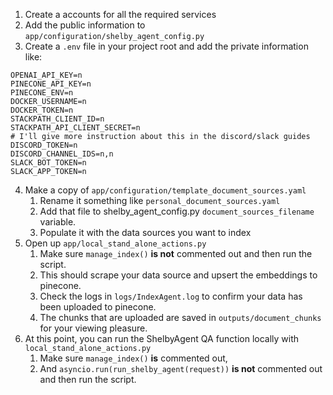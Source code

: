 1. Create a accounts for all the required services
2. Add the public information to `app/configuration/shelby_agent_config.py`
3. Create a `.env` file in your project root and add the private information like: 

```
OPENAI_API_KEY=n
PINECONE_API_KEY=n
PINECONE_ENV=n
DOCKER_USERNAME=n
DOCKER_TOKEN=n
STACKPATH_CLIENT_ID=n
STACKPATH_API_CLIENT_SECRET=n
# I'll give more instruction about this in the discord/slack guides
DISCORD_TOKEN=n
DISCORD_CHANNEL_IDS=n,n
SLACK_BOT_TOKEN=n
SLACK_APP_TOKEN=n
```
4. Make a copy of `app/configuration/template_document_sources.yaml`
   1. Rename it something like `personal_document_sources.yaml`
   2. Add that file to shelby_agent_config.py `document_sources_filename` variable.
   3. Populate it with the data sources you want to index
5. Open up `app/local_stand_alone_actions.py`
   1. Make sure `manage_index()` **is not** commented out and then run the script.
   2. This should scrape your data source and upsert the embeddings to pinecone.
   3. Check the logs in `logs/IndexAgent.log` to confirm your data has been uploaded to pinecone.
   4. The chunks that are uploaded are saved in `outputs/document_chunks` for your viewing pleasure.
6. At this point, you can run the ShelbyAgent QA function locally with `local_stand_alone_actions.py`
   1. Make sure `manage_index()` **is** commented out,
   2. And `asyncio.run(run_shelby_agent(request))` **is not** commented out and then run the script.